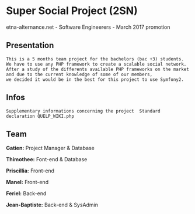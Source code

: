 # Super Social Project (2SN) 
etna-alternance.net - Software Engineerers - March 2017 promotion

## Presentation
	This is a 5 months team project for the bachelors (bac +3) students.
	We have to use any PHP framework to create a scalable social network.
	After a study of the differents available PHP frameworks on the market
	and due to the current knowledge of some of our members,
	we decided it would be in the best for this project to use Symfony2. 
	
## Infos
	Supplementary informations concerning the project  Standard declaration QUELP_WIKI.php

## Team
**Gatien:** Project Manager & Database

**Thimothee:** Font-end & Database

**Priscillia:** Front-end

**Manel:** Front-end

**Feriel:** Back-end

**Jean-Baptiste:** Back-end & SysAdmin
